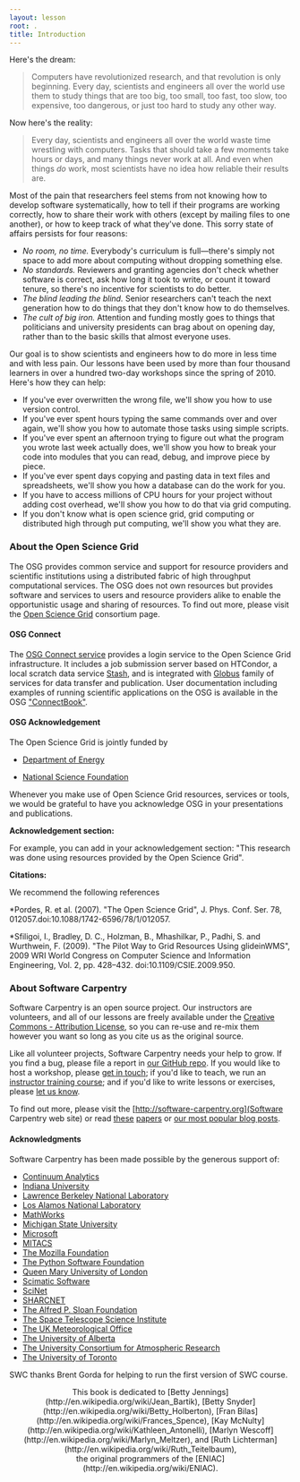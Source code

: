 ```yaml
---
layout: lesson
root: .
title: Introduction
---
```


Here's the dream:

> Computers have revolutionized research, and that revolution is only
> beginning. Every day, scientists and engineers all over the world use
> them to study things that are too big, too small, too fast, too slow,
> too expensive, too dangerous, or just too hard to study any other way.

Now here's the reality:

> Every day, scientists and engineers all over the world waste time
> wrestling with computers. Tasks that should take a few moments take
> hours or days, and many things never work at all. And even when things
> *do* work, most scientists have no idea how reliable their results
> are.

Most of the pain that researchers feel stems from not knowing how to
develop software systematically, how to tell if their programs are
working correctly, how to share their work with others (except by
mailing files to one another), or how to keep track of what they've
done. This sorry state of affairs persists for four reasons:

*   *No room, no time.*
    Everybody's curriculum is full—there's simply not space to add more
    about computing without dropping something else.
*   *No standards.*
    Reviewers and granting agencies don't check whether software is
    correct, ask how long it took to write, or count it toward tenure,
    so there's no incentive for scientists to do better.
*   *The blind leading the blind.*
    Senior researchers can't teach the next generation how to do things
    that they don't know how to do themselves.
*   *The cult of big iron.*
    Attention and funding mostly goes to things that politicians and
    university presidents can brag about on opening day, rather than
    to the basic skills that almost everyone uses.

Our goal is to show scientists and engineers how to do more in less
time and with less pain.  Our lessons have been used by more than four
thousand learners in over a hundred two-day workshops since the spring
of 2010.  Here's how they can help:

*   If you've ever overwritten the wrong file,
    we'll show you how to use version control.
*   If you've ever spent hours typing the same commands over and over again,
    we'll show you how to automate those tasks using simple scripts.
*   If you've ever spent an afternoon trying to figure out what the program you wrote last week actually does,
    we'll show you how to break your code into modules that you can read, debug, and improve piece by piece.
*   If you've ever spent days copying and pasting data in text files and spreadsheets,
    we'll show you how a database can do the work for you.
*   If you have to access millions of CPU hours for your project without adding cost overhead, 
    we'll show you how to do that via grid computing. 
*   If you don't know what is open science grid, grid computing or distributed high through put computing, we'll show you what they are. 

### About the Open Science Grid 
The OSG provides common service and support for resource providers and scientific institutions using a distributed fabric of high throughput computational services. The OSG does not own resources but provides software and services to users and resource providers alike to enable the opportunistic usage and sharing of resources.  To find out more, please visit the [Open Science Grid](http://www.opensciencegrid.org/) consortium page.

#### OSG Connect
The [OSG Connect service](http://osgconnect.net) provides a login service to the Open Science Grid infrastructure. It includes a job submission server based on HTCondor, a local scratch data service [Stash](http://stash.osgconnect.net), and is integrated with [Globus](http://www.globus.org/) family of services for data transfer and publication. User documentation including  examples of running scientific applications on the OSG is available in the OSG  ["ConnectBook"](https://confluence.grid.iu.edu/display/CON/Home). 

#### OSG Acknowledgement

The Open Science Grid is jointly funded by 

* [Department of Energy](http://www.energy.gov/)

* [National Science Foundation](http://www.nsf.gov/)

Whenever you make use of Open Science Grid resources, services or tools, we would be 
grateful to have you acknowledge OSG in your presentations and publications. 


**Acknowledgement section:**

For example, you can add in your acknowledgement section: "This research was done using resources provided by the Open Science Grid".


**Citations:**

We recommend the following references

*Pordes, R. et al. (2007). "The Open Science Grid", J. Phys. Conf. Ser. 78, 012057.doi:10.1088/1742-6596/78/1/012057.
 
*Sfiligoi, I., Bradley, D. C., Holzman, B., Mhashilkar, P., Padhi, S. and Wurthwein, F. (2009). "The Pilot Way to Grid Resources Using glideinWMS", 2009 WRI World Congress on Computer Science and Information Engineering, Vol. 2, pp. 428–432. doi:10.1109/CSIE.2009.950.
 

### About Software Carpentry

Software Carpentry is an open source project.
Our instructors are volunteers,
and all of our lessons are freely available under the
[Creative Commons - Attribution License](http://creativecommons.org/licenses/by/3.0/),
so you can re-use and re-mix them however you want
so long as you cite us as the original source.

Like all volunteer projects,
Software Carpentry needs your help to grow.
If you find a bug,
please file a report in [our GitHub repo](https://github.com/swcarpentry/bc/).
If you would like to host a workshop,
please [get in touch](mailto:admin@software-carpentry.org);
if you'd like to teach,
we run an [instructor training course](http://teaching.software-carpentry.org);
and if you'd like to write lessons or exercises,
please [let us know](mailto:admin@software-carpentry.org).

To find out more,
please visit the [http://software-carpentry.org](Software Carpentry web site)
or read
[these](http://www.plosbiology.org/article/info%3Adoi%2F10.1371%2Fjournal.pbio.1001745)
[papers](http://arxiv.org/abs/1307.5448)
or [our most popular blog posts](http://software-carpentry.org/blog/index.html#popular).

#### Acknowledgments

Software Carpentry has been made possible by the generous support of:

*   [Continuum Analytics](http://continuum.io/)
*   [Indiana University](http://www.indiana.edu)
*   [Lawrence Berkeley National Laboratory](http://www.lbl.gov)
*   [Los Alamos National Laboratory](http://www.lanl.gov)
*   [MathWorks](http://www.mathworks.com)
*   [Michigan State University](http://www.msu.edu)
*   [Microsoft](http://www.microsoft.com)
*   [MITACS](http://www.mitacs.ca)
*   [The Mozilla Foundation](http://mozillafoundation.org)
*   [The Python Software Foundation](http://www.python.org/psf/)
*   [Queen Mary University of London](http://www.qmul.ac.uk)
*   [Scimatic Software](http://www.scimatic.com)
*   [SciNet](http://www.scinet.utoronto.ca)
*   [SHARCNET](http://www.sharcnet.ca)
*   [The Alfred P. Sloan Foundation](http://www.sloan.org)
*   [The Space Telescope Science Institute](http://www.stsci.edu)
*   [The UK Meteorological Office](http://www.metoffice.gov.uk)
*   [The University of Alberta](http://www.ualberta.ca)
*   [The University Consortium for Atmospheric Research](http://www.ucar.edu)
*   [The University of Toronto](http://www.utoronto.ca)

SWC thanks Brent Gorda for helping to run the first version of SWC course.

<div align="center" markdown="1">
This book is dedicated to
[Betty Jennings](http://en.wikipedia.org/wiki/Jean_Bartik),
[Betty Snyder](http://en.wikipedia.org/wiki/Betty_Holberton),
[Fran Bilas](http://en.wikipedia.org/wiki/Frances_Spence),
[Kay McNulty](http://en.wikipedia.org/wiki/Kathleen_Antonelli),
[Marlyn Wescoff](http://en.wikipedia.org/wiki/Marlyn_Meltzer),
and [Ruth Lichterman](http://en.wikipedia.org/wiki/Ruth_Teitelbaum),
<br/>
the original programmers of the [ENIAC](http://en.wikipedia.org/wiki/ENIAC).
</div>

